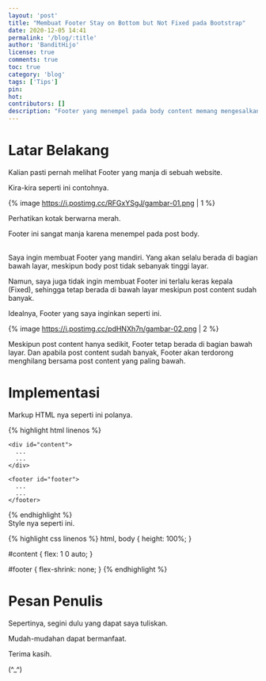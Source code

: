 ```yaml
---
layout: 'post'
title: "Membuat Footer Stay on Bottom but Not Fixed pada Bootstrap"
date: 2020-12-05 14:41
permalink: '/blog/:title'
author: 'BanditHijo'
license: true
comments: true
toc: true
category: 'blog'
tags: ['Tips']
pin:
hot:
contributors: []
description: "Footer yang menempel pada body content memang mengesalkan. Terutama bila content masih sedikit. Maka footer akan menempel pada body dengan sangat manja. Catatan ini adalah solusi bagaimana agar footer tetap berada di bagian paling bawah dari halaman meskipun content yang tersedia masih sedikit."
---
```


# Latar Belakang

Kalian pasti pernah melihat Footer yang manja di sebuah website.

Kira-kira seperti ini contohnya.

{% image https://i.postimg.cc/RFGxYSgJ/gambar-01.png | 1 %}

Perhatikan kotak berwarna merah.

Footer ini sangat manja karena menempel pada post body.

<br>
Saya ingin membuat Footer yang mandiri. Yang akan selalu berada di bagian bawah layar, meskipun body post tidak sebanyak tinggi layar.

Namun, saya juga tidak ingin membuat Footer ini terlalu keras kepala (Fixed), sehingga tetap berada di bawah layar meskipun post content sudah banyak.

Idealnya, Footer yang saya inginkan seperti ini.

{% image https://i.postimg.cc/pdHNXh7n/gambar-02.png | 2 %}

Meskipun post content hanya sedikit, Footer tetap berada di bagian bawah layar. Dan apabila post content sudah banyak, Footer akan terdorong menghilang bersama post content yang paling bawah.

# Implementasi

Markup HTML nya seperti ini polanya.

{% highlight html linenos %}
<!DOCTYPE html>
<html>
  <head>
    <title>Footer Anti Manja</title>
  </head>

  <body class="d-flex flex-column">

    <div id="content">
      ...
      ...
    </div>

    <footer id="footer">
      ...
      ...
    </footer>

  </body>
</html>
{% endhighlight %}

<br>
Style nya seperti ini.

{% highlight css linenos %}
html,
body {
  height: 100%;
}

#content {
  flex: 1 0 auto;
}

#footer {
  flex-shrink: none;
}
{% endhighlight %}





# Pesan Penulis

Sepertinya, segini dulu yang dapat saya tuliskan.

Mudah-mudahan dapat bermanfaat.

Terima kasih.

(^_^)
